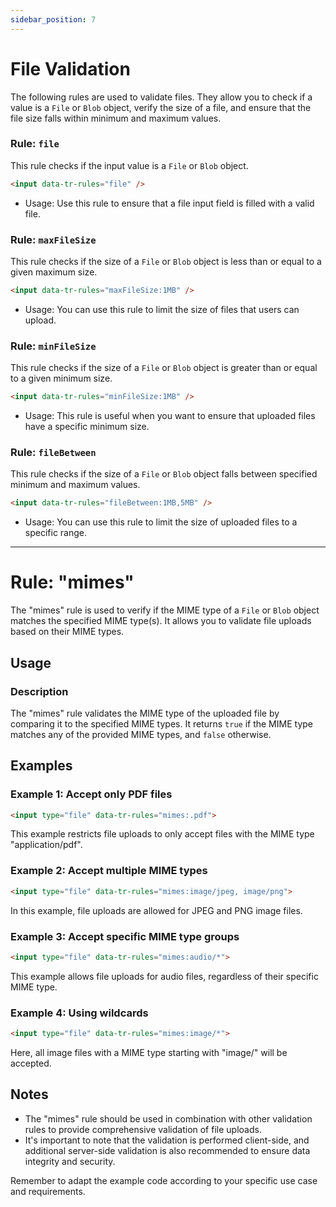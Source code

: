 ```yaml
---
sidebar_position: 7
---
```

# File Validation

The following rules are used to validate files. They allow you to check if a value is a `File` or `Blob` object, verify the size of a file, and ensure that the file size falls within minimum and maximum values.

### Rule: `file`

This rule checks if the input value is a `File` or `Blob` object.

```html
<input data-tr-rules="file" />
```

- Usage: Use this rule to ensure that a file input field is filled with a valid file.

### Rule: `maxFileSize`

This rule checks if the size of a `File` or `Blob` object is less than or equal to a given maximum size.

```html
<input data-tr-rules="maxFileSize:1MB" />
```

- Usage: You can use this rule to limit the size of files that users can upload.

### Rule: `minFileSize`

This rule checks if the size of a `File` or `Blob` object is greater than or equal to a given minimum size.

```html
<input data-tr-rules="minFileSize:1MB" />
```

- Usage: This rule is useful when you want to ensure that uploaded files have a specific minimum size.

### Rule: `fileBetween`

This rule checks if the size of a `File` or `Blob` object falls between specified minimum and maximum values.

```html
<input data-tr-rules="fileBetween:1MB,5MB" />
```

- Usage: You can use this rule to limit the size of uploaded files to a specific range.

---
# Rule: "mimes"

The "mimes" rule is used to verify if the MIME type of a `File` or `Blob` object matches the specified MIME type(s). It allows you to validate file uploads based on their MIME types.

## Usage

### Description
The "mimes" rule validates the MIME type of the uploaded file by comparing it to the specified MIME types. It returns `true` if the MIME type matches any of the provided MIME types, and `false` otherwise.

## Examples

### Example 1: Accept only PDF files
```html
<input type="file" data-tr-rules="mimes:.pdf">
```
This example restricts file uploads to only accept files with the MIME type "application/pdf".

### Example 2: Accept multiple MIME types
```html
<input type="file" data-tr-rules="mimes:image/jpeg, image/png">
```
In this example, file uploads are allowed for JPEG and PNG image files.

### Example 3: Accept specific MIME type groups
```html
<input type="file" data-tr-rules="mimes:audio/*">
```
This example allows file uploads for audio files, regardless of their specific MIME type.

### Example 4: Using wildcards
```html
<input type="file" data-tr-rules="mimes:image/*">
```
Here, all image files with a MIME type starting with "image/" will be accepted.

## Notes
- The "mimes" rule should be used in combination with other validation rules to provide comprehensive validation of file uploads.
- It's important to note that the validation is performed client-side, and additional server-side validation is also recommended to ensure data integrity and security.

Remember to adapt the example code according to your specific use case and requirements.
